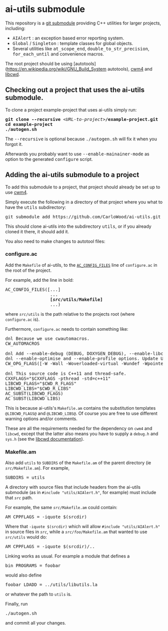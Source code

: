 # ai-utils submodule

This repository is a [git submodule](https://git-scm.com/book/en/v2/Git-Tools-Submodules)
providing C++ utilities for larger projects, including:

* <tt>AIAlert</tt> : an exception based error reporting system.
* <tt>Global</tt> / <tt>Singleton</tt> : template classes for global objects.
* Several utilities like <tt>at_scope_end</tt>, <tt>double_to_str_precision</tt>, <tt>for_each_until</tt> and convenience macros.

The root project should be using
[autotools](https://en.wikipedia.org/wiki/GNU_Build_System autotools),
[cwm4](https://github.com/CarloWood/cwm4) and
[libcwd](https://github.com/CarloWood/libcwd).

## Checking out a project that uses the ai-utils submodule.

To clone a project example-project that uses ai-utils simply run:

<pre>
<b>git clone --recursive</b> &lt;<i>URL-to-project</i>&gt;<b>/example-project.git</b>
<b>cd example-project</b>
<b>./autogen.sh</b>
</pre>

The <tt>--recursive</tt> is optional because <tt>./autogen.sh</tt> will fix
it when you forgot it.

Afterwards you probably want to use <tt>--enable-mainainer-mode</tt>
as option to the generated <tt>configure</tt> script.

## Adding the ai-utils submodule to a project

To add this submodule to a project, that project should already
be set up to use [cwm4](https://github.com/CarloWood/cwm4).

Simply execute the following in a directory of that project
where you what to have the <tt>utils</tt> subdirectory:

<pre>
git submodule add https://github.com/CarloWood/ai-utils.git utils
</pre>

This should clone ai-utils into the subdirectory <tt>utils</tt>, or
if you already cloned it there, it should add it.

You also need to make changes to autotool files:

### configure.ac

Add the `Makefile` of ai-utils, to the
[`AC_CONFIG_FILES`](https://www.gnu.org/software/automake/manual/html_node/Requirements.html)
line of `configure.ac` in the root of the project.

For example, add the line in bold:

<pre>
AC_CONFIG_FILES([...]
                 ...
                 <b>[<i>src</i>/utils/Makefile]</b>
                 ...)
</pre>

where <code><i>src</i>/utils</code> is the path relative to the projects root (where `configure.ac` is).

Furthermore, `configure.ac` needs to contain something like:

<pre>
dnl Because we use cwautomacros.
CW_AUTOMACROS

dnl Add --enable-debug (DEBUG, DOXYGEN_DEBUG), --enable-libcwd (CWDEBUG, DOXYGEN_CWDEBUG),
dnl --enable-optimise and --enable-profile options. Update USE_LIBCWD, CWD_LIBS and CXXFLAGS accordingly.
CW_OPG_FLAGS([-W -Wall -Woverloaded-virtual -Wundef -Wpointer-arith -Wwrite-strings -Winline])

dnl This source code is C++11 and thread-safe.
CXXFLAGS="$CXXFLAGS -pthread -std=c++11"
LIBCWD_FLAGS="$CWD_R_FLAGS"
LIBCWD_LIBS="$CWD_R_LIBS"
AC_SUBST(LIBCWD_FLAGS)
AC_SUBST(LIBCWD_LIBS)
</pre>

This is because ai-utils's `Makefile.am` contains the substitution templates `@LIBCWD_FLAGS@` and `@LIBCWD_LIBS@`.
Of course you are free to use different warning options and/or comments.

These are all the requirements needed for the dependency
on `cwm4` and `libcwd`, except that the latter also means you have to supply a `debug.h`
and `sys.h` (see the [libcwd documentation](http://libcwd.sourceforge.net/www/quickreference.html)).

### Makefile.am

Also add <code>utils</code> to `SUBDIRS` of the `Makefile.am`
of the parent directory (ie <code><i>src</i>/Makefile.am</code>).
For example,

<pre>
SUBDIRS = utils
</pre>

A directory with source files that include headers
from the ai-utils submodule (as in <code>#include "utils/AIAlert.h"</code>, for example)
must include that <code><i>src</i></code> path.

For example, the same <code><i>src</i>/Makefile.am</code> could contain:

<pre>
AM_CPPFLAGS = -iquote $(srcdir)
</pre>

Where that `-iquote $(srcdir)` which will allow `#include "utils/AIAlert.h"`
in source files in <code><i>src</i></code>, while a <code><i>src/foo</i>/Makefile.am</code>
that wanted to use <code><i>src</i>/utils</code> would do:

<pre>
AM_CPPFLAGS = -iquote $(srcdir)/..
</pre>

Linking works as usual. For example a module that defines a

<pre>
bin_PROGRAMS = foobar
</pre>

would also define

<pre>
foobar_LDADD = ../utils/libutils.la
</pre>

or whatever the path to `utils` is.

Finally, run

<pre>
./autogen.sh
</pre>

and commit all your changes.
